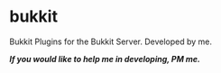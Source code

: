 bukkit
======

Bukkit Plugins for the Bukkit Server. Developed by me.

***If you would like to help me in developing, PM me.***
